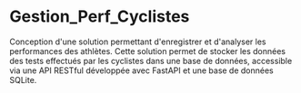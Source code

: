 # Gestion_Perf_Cyclistes
Conception d'une solution permettant d'enregistrer et d'analyser les performances des athlètes. Cette solution permet de stocker les données des tests effectués par les cyclistes dans une base de données, accessible via une API RESTful développée avec FastAPI et une base de données SQLite.
